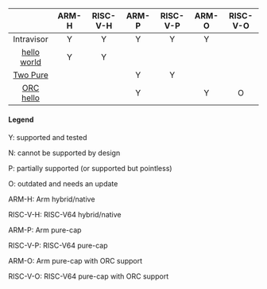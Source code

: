 

##

|                 				| ARM-H | RISC-V-H | ARM-P | RISC-V-P | ARM-O | RISC-V-O |
|:---------------:				|:-----:|:--------:|:-----:|:--------:|:-----:|:--------:|
| Intravisor 					|   Y   |    Y     |   Y   |    Y     |   Y   |          |
| [hello world](./hello_world)       		|   Y   |    Y     |       |          |       |          |
| [Two Pure](./two-pure)       			|       |          |   Y   |    Y     |       |          |
| [ORC hello](./orc-hello)       		|       |          |   Y   |          |   Y   |     O    |

#### Legend
Y: supported and tested

N: cannot be supported by design

P: partially supported (or supported but pointless)

O: outdated and needs an update

ARM-H: Arm hybrid/native

RISC-V-H: RISC-V64 hybrid/native

ARM-P: Arm pure-cap

RISC-V-P: RISC-V64 pure-cap

ARM-O: Arm pure-cap with ORC support

RISC-V-O: RISC-V64 pure-cap with ORC support
